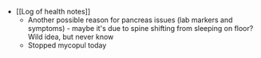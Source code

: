   * [[Log of health notes]]
    * Another possible reason for pancreas issues (lab markers and symptoms) - maybe it's due to spine shifting from sleeping on floor? Wild idea, but never know
    * Stopped mycopul today